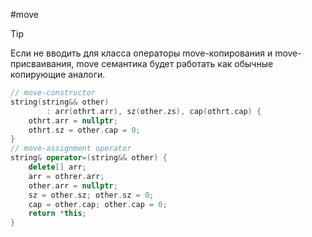 #move

> [!TIP]
> Если не вводить для класса операторы move-копирования и move-присваивания, move семантика будет работать как обычные копирующие аналоги.

```C++
// move-constructor
string(string&& other)
	    : arr(othrt.arr), sz(other.zs), cap(othrt.cap) {
	othrt.arr = nullptr;
	othrt.sz = other.cap = 0;
}
// move-assignment operator
string& operator=(string&& other) {
	delete[] arr;
	arr = othrer.arr;
	other.arr = nullptr;
	sz = other.sz; other.sz = 0;
	cap = other.cap; other.cap = 0;
	return *this;
}
```